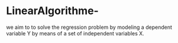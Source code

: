 # LinearAlgorithme-
we aim to to solve the regression problem by modeling a dependent variable Y by means of a set of independent variables X.
